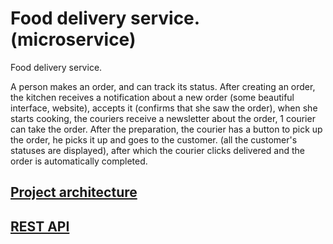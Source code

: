 # Food delivery service. (microservice)

Food delivery service.

A person makes an order, and can track its status. After creating an order, the kitchen receives a notification about a new order (some beautiful interface, website), accepts it (confirms that she saw the order), when she starts cooking, the couriers receive a newsletter about the order, 1 courier can take the order. After the preparation, the courier has a button to pick up the order, he picks it up and goes to the customer. (all the customer's statuses are displayed), after which the courier clicks delivered and the order is automatically completed.
## [**Project architecture**](https://drive.google.com/file/d/1b8391nrqBCqUaY55x8DCd3fXU4ViKWXy/view?usp=sharing)

## [**REST API**](https://github.com/vnj64/food-delivery-service/blob/main/REST%20API.md)